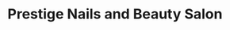 ---
title: "Prestige Nails and Beauty Salon"
url: /fairfield/prestige-nails-and-beauty-salon/
shop: beauty
---